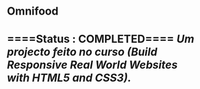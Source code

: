 <h1>Omnifood<h1>
====Status : COMPLETED====
<i>Um projecto feito no curso (Build Responsive Real World Websites with HTML5 and CSS3).<i>
